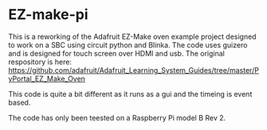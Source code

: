 # EZ-make-pi
This is a reworking of the Adafruit EZ-Make oven  example project designed to work on a SBC using circuit python and Blinka.  The code uses guizero and is designed for touch screen over HDMI and usb.
The original respository is here: https://github.com/adafruit/Adafruit_Learning_System_Guides/tree/master/PyPortal_EZ_Make_Oven

This code is quite a bit different as it runs as a gui and the timeing is event based.

The code has only been teested on a Raspberry Pi model B Rev 2.
